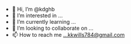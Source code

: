 - 👋 Hi, I’m @kdghb
- 👀 I’m interested in ...
- 🌱 I’m currently learning ...
- 💞️ I’m looking to collaborate on ...
- 📫 How to reach me ...kkwills784@gmail.com

<!---
kdghb/kdghb is a ✨ special ✨ repository because its `README.md` (this file) appears on your GitHub profile.
You can click the Preview link to take a look at your changes.
--->
